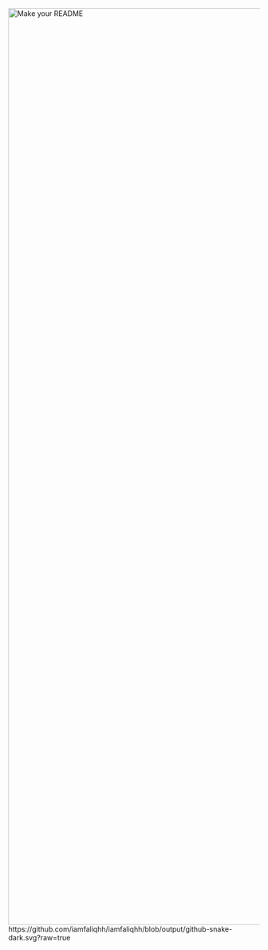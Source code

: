 <img width="1834" alt="Make your README" src="https://github.com/iamfaliqhh/iamfaliqhh/assets/89394027/aa010e62-4a64-4a41-b6c5-6f55d5b8b705">
https://github.com/iamfaliqhh/iamfaliqhh/blob/output/github-snake-dark.svg?raw=true
